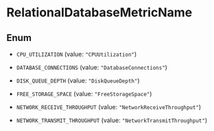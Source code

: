 

# RelationalDatabaseMetricName

## Enum


* `CPU_UTILIZATION` (value: `"CPUUtilization"`)

* `DATABASE_CONNECTIONS` (value: `"DatabaseConnections"`)

* `DISK_QUEUE_DEPTH` (value: `"DiskQueueDepth"`)

* `FREE_STORAGE_SPACE` (value: `"FreeStorageSpace"`)

* `NETWORK_RECEIVE_THROUGHPUT` (value: `"NetworkReceiveThroughput"`)

* `NETWORK_TRANSMIT_THROUGHPUT` (value: `"NetworkTransmitThroughput"`)



